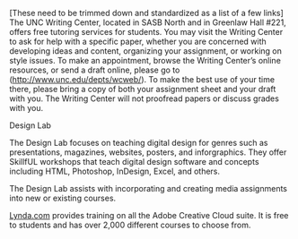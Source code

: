 



[These need to be trimmed down and standardized as a list of a few links] The UNC Writing Center, located in SASB North and in Greenlaw Hall #221, offers free tutoring services for students. You may visit the Writing Center to ask for help with a specific paper, whether you are concerned with developing ideas and content, organizing your assignment, or working on style issues. To make an appointment, browse the Writing Center’s online resources, or send a draft online, please go to (http://www.unc.edu/depts/wcweb/). To make the best use of your time there, please bring a copy of both your assignment sheet and your draft with you. The Writing Center will not proofread papers or discuss grades with you.

 
Design Lab

The Design Lab focuses on teaching digital design for genres such as presentations, magazines, websites, posters, and inforgraphics. They offer SkillfUL workshops that teach digital design software and concepts including HTML, Photoshop, InDesign, Excel, and others.

The Design Lab assists with incorporating and creating media assignments into new or existing courses.



 

[Lynda.com](http://software.sites.unc.edu/lynda/) provides training on all the Adobe Creative Cloud suite. It is free to students and has over 2,000 different courses to choose from.
